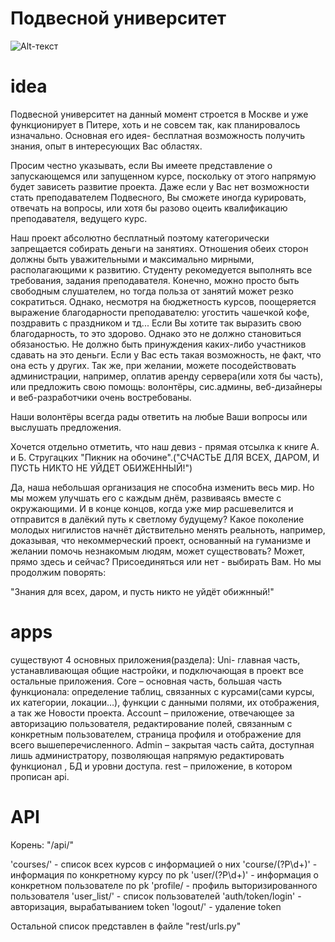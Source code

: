 # Подвесной университет

![Alt-текст](https://github.com/hardenchant/learn_django/blob/develop/uni/account/static/images/logo.png)


# idea

Подвесной университет на данный момент строется в Москве и уже функционирует в Питере, хоть и не совсем так, как планировалось изначально. Основная его идея- бесплатная возможность получить знания, опыт в интересующих Вас областях.

Просим честно указывать, если Вы имеете представление о запускающемся или запущенном курсе, поскольку от этого напрямую будет зависеть развитие проекта. Даже если у Вас нет возможности стать преподавателем Подвесного, Вы сможете иногда курировать, отвечать на вопросы, или хотя бы разово оцеить квалификацию преподавателя, ведущего курс.

Наш проект абсолютно бесплатный поэтому категорически запрещается собирать деньги на занятиях. Отношения обеих сторон должны быть уважительными и максимально мирными, располагающими к развитию. Студенту рекомедуется выполнять все требования, задания преподавателя. Конечно, можно просто быть свободным слушателем, но тогда польза от занятий может резко сократиться. Однако, несмотря на бюджетность курсов, поощеряется выражение благодарности преподавателю: угостить чашечкой кофе, поздравить с праздником и тд... Если Вы хотите так выразить свою благодарность, то это здорово. Однако это не должно становиться обязаностью. Не должно быть принуждения каких-либо участников сдавать на это деньги. Если у Вас есть такая возможность, не факт, что она есть у других. Так же, при желании, можете посодействовать администрации, например, оплатив аренду сервера(или хотя бы часть), или предложить свою помощь: волонтёры, сис.админы, веб-дизайнеры и веб-разработчики очень востребованы.

Наши волонтёры всегда рады ответить на любые Ваши вопросы или выслушать предложения.

Хочется отдельно отметить, что наш девиз - прямая отсылка к книге А. и Б. Стругацких "Пикник на обочине".("СЧАСТЬЕ ДЛЯ ВСЕХ, ДАРОМ, И ПУСТЬ НИКТО НЕ УЙДЕТ ОБИЖЕННЫЙ!")

Да, наша небольшая организация не способна изменить весь мир. Но мы можем улучшать его с каждым днём, развиваясь вместе с окружающими. И в конце концов, когда уже мир расшевелится и отправится в далёкий путь к светлому будущему? Какое поколение молодых нигилистов начнёт дйствительно менять реальноть, например, доказывая, что некоммерческий проект, основанный на гуманизме и желании помочь незнакомым людям, может существовать? Может, прямо здесь и сейчас? Присоединяться или нет - выбирать Вам. Но мы продолжим поворять:

"Знания для всех, даром, и пусть никто не уйдёт обижнный!"

# apps

существуют 4 основных приложения(раздела):
Uni- главная часть, устанавливающая общие настройки, и подключающая в проект все остальные приложения.
Core – основная часть, большая часть функционала: определение таблиц, связанных с курсами(сами курсы, их категории, локации…), функции с данными полями, их отображения, а так же Новости проекта.
Account – приложение, отвечающее за авторизацию пользователя, редактирование  полей, связанным с конкретным пользователем, страница профиля и отображение для всего вышеперечисленного.
Admin – закрытая часть сайта, доступная лишь администратору, позволяющая напрямую редактировать функционал , БД и уровни доступа.
rest – приложение,  в котором прописан api.

# API

Корень: "/api/"

 'courses/' - список всех курсов с информацией о них
    'course/(?P<pk>\d+)' - информация по конкретному курсу по pk
    'user/(?P<pk>\d+)' - информация о конкретном пользователе по pk
    'profile/ - профиль выторизированного пользователя
    'user_list/' - список пользователей
    'auth/token/login' - авторизация, вырабатыванием token 
    'logout/' - удаление token

Остальной список представлен в файле "rest/urls.py"
